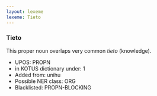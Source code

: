 ```yaml
---
layout: lexeme
lexeme: Tieto
---
```


###  Tieto

This proper noun overlaps  very common *tieto* (knowledge).
* UPOS:  PROPN
* in KOTUS dictionary under:  1
* Added from:  unihu
* Possible NER class:  ORG
* Blacklisted:  PROPN-BLOCKING


